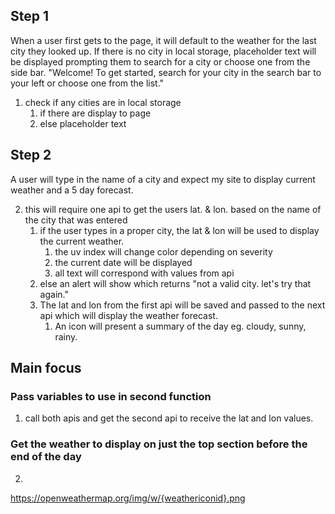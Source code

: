 ## Step 1

When a user first gets to the page, it will default to the weather for the last city they looked up. If there is no city in local storage, placeholder text will be displayed prompting them to search for a city or choose one from the side bar.
"Welcome! To get started, search for your city in the search bar to your left or choose one from the list."

1. check if any cities are in local storage
   1. if there are display to page
   2. else placeholder text

## Step 2

A user will type in the name of a city and expect my site to display current weather and a 5 day forecast.

2. this will require one api to get the users lat. & lon. based on the name of the city that was entered
   1. if the user types in a proper city, the lat & lon will be used to display the current weather.
      1. the uv index will change color depending on severity
      2. the current date will be displayed
      3. all text will correspond with values from api
   1. else an alert will show which returns "not a valid city. let's try that again."
   1. The lat and lon from the first api will be saved and passed to the next api which will display the weather forecast.
      1. An icon will present a summary of the day eg. cloudy, sunny, rainy.

## Main focus

### Pass variables to use in second function

1. call both apis and get the second api to receive the lat and lon values.

### Get the weather to display on just the top section before the end of the day

2.

https://openweathermap.org/img/w/{weathericonid}.png
